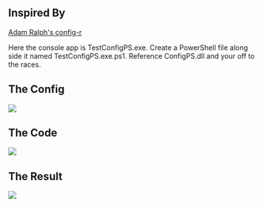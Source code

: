 Inspired By
-
[Adam Ralph's config-r](https://github.com/adamralph/config-r)

Here the console app is TestConfigPS.exe. Create a PowerShell file along side it named TestConfigPS.exe.ps1. Reference ConfigPS.dll and your off to the races.

The Config
-
![](https://raw.githubusercontent.com/dfinke/config-ps/master/images/TestConfigPS.cs.ps1.png)

The Code
-
![](https://raw.githubusercontent.com/dfinke/config-ps/master/images/TestConfigPS.cs.png)

The Result
-
![](https://raw.githubusercontent.com/dfinke/config-ps/master/images/output.png)
